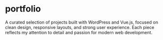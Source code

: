 # portfolio
A curated selection of projects built with WordPress and Vue.js, focused on clean design, responsive layouts, and strong user experience. Each piece reflects my attention to detail and passion for modern web development.
